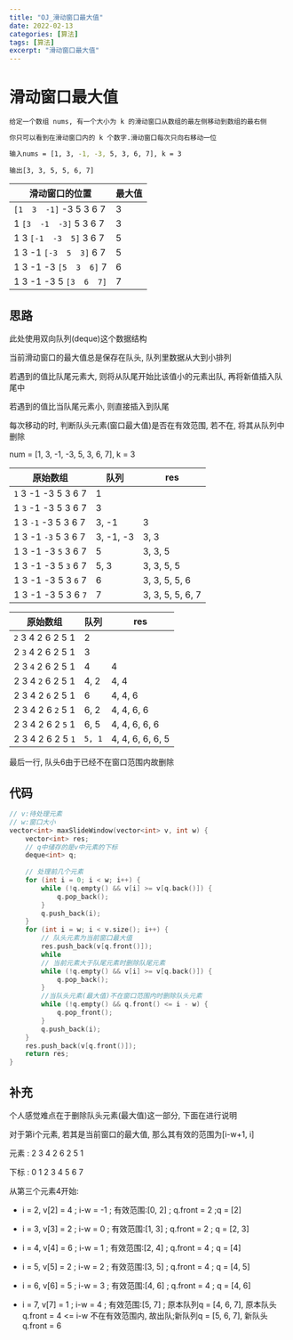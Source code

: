 ```yaml
---
title: "OJ_滑动窗口最大值"
date: 2022-02-13
categories: [算法]
tags: [算法]
excerpt: "滑动窗口最大值"
---
```


# 滑动窗口最大值

```sh
给定一个数组 nums, 有一个大小为 k 的滑动窗口从数组的最左侧移动到数组的最右侧

你只可以看到在滑动窗口内的 k 个数字.滑动窗口每次只向右移动一位

输入nums = [1, 3, -1, -3, 5, 3, 6, 7], k = 3
 
输出[3, 3, 5, 5, 6, 7]   
```

| 滑动窗口的位置              | 最大值 |
| --------------------------- | ------ |
| `[1  3  -1]` -3  5  3  6  7 | 3      |
| 1 `[3  -1  -3]` 5  3  6  7  | 3      |
| 1  3 `[-1  -3  5]` 3  6  7  | 5      |
| 1  3  -1 `[-3  5  3]` 6  7  | 5      |
| 1  3  -1  -3 `[5  3  6]` 7  | 6      |
| 1  3  -1  -3  5 `[3  6  7]` | 7      |

## 思路

此处使用双向队列(deque)这个数据结构

当前滑动窗口的最大值总是保存在队头, 队列里数据从大到小排列  

若遇到的值比队尾元素大, 则将从队尾开始比该值小的元素出队, 再将新值插入队尾中  

若遇到的值比当队尾元素小, 则直接插入到队尾

每次移动的时, 判断队头元素(窗口最大值)是否在有效范围, 若不在, 将其从队列中删除

num = [1, 3, -1, -3, 5, 3, 6, 7], k = 3

| 原始数组                  | 队列      | res              |
| ------------------------- | --------- | ---------------- |
| `1`  3  -1 -3  5  3  6  7 | 1         |                  |
| 1  `3`  -1 -3  5  3  6  7 | 3         |                  |
| 1  3  `-1` -3  5  3  6  7 | 3, -1     | 3                |
| 1  3  -1 `-3`  5  3  6  7 | 3, -1, -3 | 3, 3             |
| 1  3  -1 -3  `5`  3  6  7 | 5         | 3, 3, 5          |
| 1  3  -1 -3  5  `3`  6  7 | 5, 3      | 3, 3, 5, 5       |
| 1  3  -1 -3  5  3  `6`  7 | 6         | 3, 3, 5, 5, 6    |
| 1  3  -1 -3  5  3  6  `7` | 7         | 3, 3, 5, 5, 6, 7 |

| 原始数组          | 队列   | res              |
| ----------------- | ------ | ---------------- |
| `2` 3 4 2 6 2 5 1 | 2      |                  |
| 2 `3` 4 2 6 2 5 1 | 3      |                  |
| 2 3 `4` 2 6 2 5 1 | 4      | 4                |
| 2 3 4 `2` 6 2 5 1 | 4, 2   | 4, 4             |
| 2 3 4 2 `6` 2 5 1 | 6      | 4, 4, 6          |
| 2 3 4 2 6 `2` 5 1 | 6, 2   | 4, 4, 6, 6       |
| 2 3 4 2 6 2 `5` 1 | 6, 5   | 4, 4, 6, 6, 6    |
| 2 3 4 2 6 2 5 `1` | `5, 1` | 4, 4, 6, 6, 6, 5 |

最后一行, 队头6由于已经不在窗口范围内故删除

## 代码

```c++
// v:待处理元素
// w:窗口大小
vector<int> maxSlideWindow(vector<int> v, int w) {
    vector<int> res;
    // q中储存的是v中元素的下标
    deque<int> q;
    
    // 处理前几个元素
    for (int i = 0; i < w; i++) {
        while (!q.empty() && v[i] >= v[q.back()]) {
            q.pop_back();
        }
        q.push_back(i);
    }
    for (int i = w; i < v.size(); i++) {
        // 队头元素为当前窗口最大值
        res.push_back(v[q.front()]);
        while
        // 当前元素大于队尾元素时删除队尾元素
        while (!q.empty() && v[i] >= v[q.back()]) {
            q.pop_back();
        }
        //当队头元素(最大值)不在窗口范围内时删除队头元素
        while (!q.empty() && q.front() <= i - w) {
            q.pop_front();
        }
        q.push_back(i);
    }
    res.push_back(v[q.front()]);
    return res;
}
```

## 补充

个人感觉难点在于删除队头元素(最大值)这一部分, 下面在进行说明

对于第i个元素, 若其是当前窗口的最大值, 那么其有效的范围为[i-w+1, i]

元素 : 2 3 4 2 6 2 5 1

下标 : 0 1 2 3 4 5 6 7

从第三个元素4开始:

- i = 2, v[2] = 4 ; i-w = -1 ; 有效范围:[0, 2] ; q.front = 2 ;q = [2]

- i = 3, v[3] = 2 ; i-w = 0 ; 有效范围:[1, 3] ; q.front = 2 ; q = [2, 3]

- i = 4, v[4] = 6 ; i-w = 1 ; 有效范围:[2, 4] ; q.front = 4 ; q = [4]

- i = 5, v[5] = 2 ; i-w = 2 ; 有效范围:[3, 5] ; q.front = 4 ; q = [4, 5]

- i = 6, v[6] = 5 ; i-w = 3 ; 有效范围:[4, 6] ; q.front = 4 ; q = [4, 6]

- i = 7, v[7] = 1 ; i-w = 4 ; 有效范围:[5, 7] ; 原本队列q = [4, 6, 7], 原本队头q.front = 4 <= i-w 不在有效范围内, 故出队;新队列q = [5, 6, 7], 新队头q.front = 6
